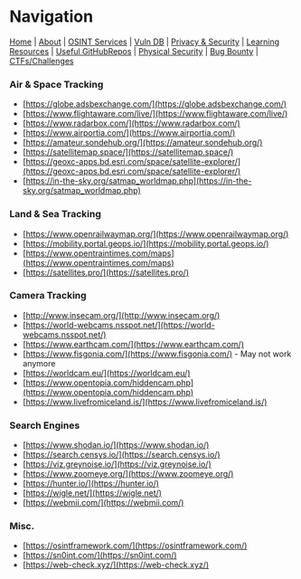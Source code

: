 # Navigation
[Home](index.md) | [About](about.md) | [OSINT Services](osint-services.md) | [Vuln DB](vuln-db.md) | [Privacy & Security](privacy-security.md) |
[Learning Resources](learning-resources.md) | [Useful GitHubRepos](useful-github-repos.md) | [Physical Security](physical-security.md) |
[Bug Bounty](bug-bounty.md) | [CTFs/Challenges](ctfs-challenges.md)

### Air & Space Tracking
* [https://globe.adsbexchange.com/](https://globe.adsbexchange.com/)
* [https://www.flightaware.com/live/](https://www.flightaware.com/live/)
* [https://www.radarbox.com/](https://www.radarbox.com/)
* [https://www.airportia.com/](https://www.airportia.com/)
* [https://amateur.sondehub.org/](https://amateur.sondehub.org/)
* [https://satellitemap.space/](https://satellitemap.space/)
* [https://geoxc-apps.bd.esri.com/space/satellite-explorer/](https://geoxc-apps.bd.esri.com/space/satellite-explorer/)
* [https://in-the-sky.org/satmap_worldmap.php](https://in-the-sky.org/satmap_worldmap.php)

### Land & Sea Tracking
* [https://www.openrailwaymap.org/](https://www.openrailwaymap.org/)
* [https://mobility.portal.geops.io/](https://mobility.portal.geops.io/)
* [https://www.opentraintimes.com/maps](https://www.opentraintimes.com/maps)
* [https://satellites.pro/](https://satellites.pro/)

### Camera Tracking
* [http://www.insecam.org/](http://www.insecam.org/)
* [https://world-webcams.nsspot.net/](https://world-webcams.nsspot.net/)
* [https://www.earthcam.com/](https://www.earthcam.com/)
* [https://www.fisgonia.com/](https://www.fisgonia.com/) - May not work anymore
* [https://worldcam.eu/](https://worldcam.eu/)
* [https://www.opentopia.com/hiddencam.php](https://www.opentopia.com/hiddencam.php)
* [https://www.livefromiceland.is/](https://www.livefromiceland.is/)

### Search Engines
* [https://www.shodan.io/](https://www.shodan.io/)
* [https://search.censys.io/](https://search.censys.io/)
* [https://viz.greynoise.io/](https://viz.greynoise.io/)
* [https://www.zoomeye.org/](https://www.zoomeye.org/)
* [https://hunter.io/](https://hunter.io/)
* [https://wigle.net/](https://wigle.net/)
* [https://webmii.com/](https://webmii.com/)

### Misc.
* [https://osintframework.com/](https://osintframework.com/)
* [https://sn0int.com/](https://sn0int.com/)
* [https://web-check.xyz/](https://web-check.xyz/)
